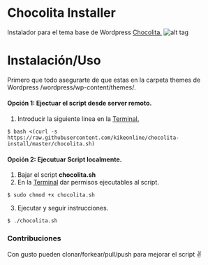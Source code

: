 # Chocolita Installer
Instalador para el tema base de Wordpress [Chocolita.](https://github.com/monchitonet/Chocolita)
![alt tag](https://raw.githubusercontent.com/kikeonline/chocolita-install/master/screen.png)

# Instalación/Uso
Primero que todo asegurarte de que estas en la carpeta themes de Wordpress /wordpress/wp-content/themes/.

#### Opción 1: Ejectuar el script desde server remoto.
1. Introducir la siguiente linea en la [Terminal.](https://www.google.com.ni/search?q=google+search+link&oq=google+search+link&aqs=chrome..69i57j69i64.3252j0j4&sourceid=chrome&es_sm=119&ie=UTF-8#q=terminal+window&pws=1) 
  
  ```shell
  $ bash <(curl -s https://raw.githubusercontent.com/kikeonline/chocolita-install/master/chocolita.sh)
  ```

#### Opción 2: Ejecutuar Script localmente.
1. Bajar el script **chocolita.sh**
2. En la [Terminal](https://www.google.com.ni/search?q=google+search+link&oq=google+search+link&aqs=chrome..69i57j69i64.3252j0j4&sourceid=chrome&es_sm=119&ie=UTF-8#q=terminal+window&pws=1) dar permisos ejecutables al script.
  
  ```shell
  $ sudo chmod +x chocolita.sh
  ```
3. Ejecutar y seguir instrucciones.
  
  ```shell
  $ ./chocolita.sh
  ```
  
### Contribuciones
Con gusto pueden clonar/forkear/pull/push para mejorar el script ✌️
